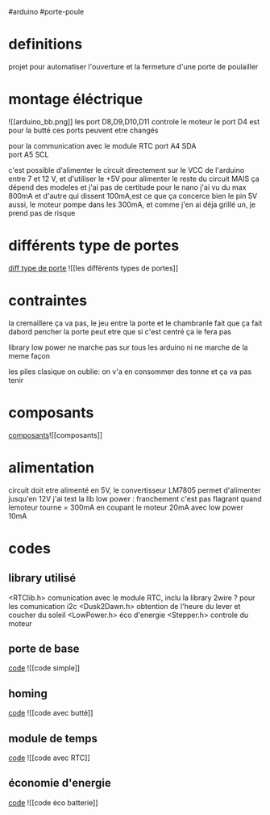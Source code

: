 #arduino #porte-poule 

# definitions
projet pour automatiser l'ouverture et la fermeture d'une porte de poulailler

# montage éléctrique

![[arduino_bb.png]]
les port D8,D9,D10,D11 controle le moteur
le port D4 est pour la butté
ces ports peuvent etre changés

pour la communication avec le module RTC
port A4 SDA  
port A5 SCL

c'est possible d'alimenter le circuit directement sur le VCC de l'arduino entre 7 et 12 V, et d'utiliser le +5V pour alimenter le reste du circuit MAIS ça dépend des modeles et j'ai pas de certitude pour le nano j'ai vu du max 800mA et d'autre qui dissent 100mA,est ce que ça concerce bien le pin 5V aussi,
le moteur pompe dans les 300mA, et comme j'en ai déja grillé un, je prend pas de risque
# différents type de portes

[diff type de porte](obsidian://open?vault=projet-poulailler-notes&file=les%20diff%C3%A9rents%20types%20de%20portes)
![[les différents types de portes]]
# contraintes
la cremaillere ça va pas, le jeu entre la porte et le chambranle fait que ça fait dabord pencher la porte 
peut etre que si c'est centré ça le fera pas

library low power ne marche pas sur tous les arduino ni ne marche de la meme façon

les piles clasique on oublie: on v'a en consommer des tonne et ça va pas tenir
# composants
[composants](obsidian://open?vault=projet-poulailler-notes&file=composants)![[composants]]
# alimentation
circuit doit etre alimenté en 5V, le convertisseur  LM7805 permet d'alimenter jusqu'en 12V
j'ai test la lib low power : franchement c'est pas flagrant
quand lemoteur tourne = 300mA 
en coupant le moteur  20mA
avec low power 10mA

# codes
## library utilisé
 <RTClib.h> comunication avec le module RTC, inclu la library 2wire ? pour les comunication i2c
 <Dusk2Dawn.h> obtention de l'heure du lever et coucher du soleil
 <LowPower.h> éco d'energie
 <Stepper.h> controle du moteur
## porte de base
[code](obsidian://open?vault=projet-poulailler-notes&file=compte-rendu%2Fcode%20simple)
![[code simple]]
## homing
[code](obsidian://open?vault=projet-poulailler-notes&file=compte-rendu%2Fcode%20avec%20butt%C3%A9)
![[code avec butté]]
## module de temps
[code](obsidian://open?vault=projet-poulailler-notes&file=compte-rendu%2Fcode%20avec%20RTC)
![[code avec RTC]]
## économie d'energie
[code](obsidian://open?vault=projet-poulailler-notes&file=compte-rendu%2Fcode%20%C3%A9co%20batterie)
![[code éco batterie]]


